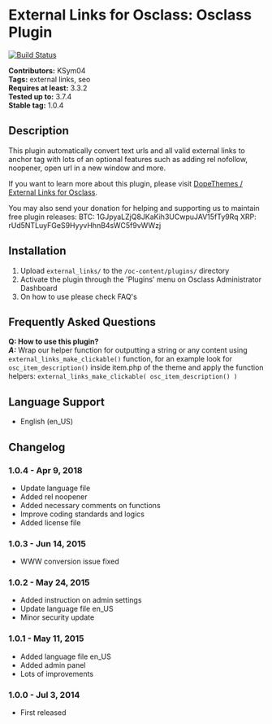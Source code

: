 # External Links for Osclass: Osclass Plugin #

[![Build Status](https://travis-ci.org/KSym04/external_links.svg?branch=master)](https://travis-ci.org/KSym04/external_links)

**Contributors:** KSym04\
**Tags:** external links, seo\
**Requires at least:** 3.3.2\
**Tested up to:** 3.7.4\
**Stable tag:** 1.0.4

## Description ##

This plugin automatically convert text urls and all valid external links to anchor tag with lots of an optional features such as adding rel nofollow, noopener, open url in a new window and more.

If you want to learn more about this plugin, please visit [DopeThemes / External Links for Osclass](https://www.dopethemes.com/downloads/external-links-osclass/?utm_source=oc-repo&utm_medium=link&utm_campaign=readme).

You may also send your donation for helping and supporting us to maintain free plugin releases:
BTC: 1GJpyaLZjQ8JKaKih3UCwpuJAV15fTy9Rq
XRP: rUd5NTLuyFGeS9HyyvHhnB4sWC5f9vWWzj

## Installation ##

1. Upload `external_links/` to the `/oc-content/plugins/` directory
2. Activate the plugin through the 'Plugins' menu on Osclass Administrator Dashboard
3. On how to use please check FAQ's

## Frequently Asked Questions ##

**Q: How to use this plugin?**\
**_A:_** Wrap our helper function for outputting a string or any content using `external_links_make_clickable()` function, for an example look for `osc_item_description()` inside item.php of the theme and apply the function helpers: `external_links_make_clickable( osc_item_description() )`

## Language Support ##

* English (en_US)

## Changelog ##

### 1.0.4 - Apr 9, 2018 ###

* Update language file
* Added rel noopener
* Added necessary comments on functions
* Improve coding standards and logics
* Added license file

### 1.0.3 - Jun 14, 2015 ###

* WWW conversion issue fixed

### 1.0.2 - May 24, 2015 ###

* Added instruction on admin settings
* Update language file en_US
* Minor security update

### 1.0.1 - May 11, 2015 ###

* Added language file en_US
* Added admin panel
* Lots of improvements

### 1.0.0 - Jul 3, 2014 ###

* First released
